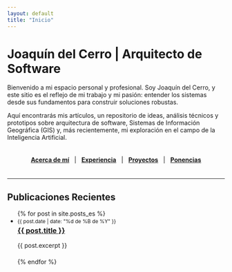 ```yaml
---
layout: default
title: "Inicio"
---
```


# Joaquín del Cerro | Arquitecto de Software

Bienvenido a mi espacio personal y profesional. Soy Joaquín del Cerro, y este sitio es el reflejo de mi trabajo y mi pasión: entender los sistemas desde sus fundamentos para construir soluciones robustas.

Aquí encontrarás mis artículos, un repositorio de ideas, análisis técnicos y prototipos sobre arquitectura de software, Sistemas de Información Geográfica (GIS) y, más recientemente, mi exploración en el campo de la Inteligencia Artificial.

<!-- INICIO DEL NUEVO BLOQUE DE NAVEGACIÓN -->
<p style="text-align: center; margin: 2.5em 0;">
  <a href="{{ '/es/acerca-de.html' | relative_url }}"><strong>Acerca de mí</strong></a> &nbsp;&nbsp;|&nbsp;&nbsp;
  <a href="{{ '/es/experiencia.html' | relative_url }}"><strong>Experiencia</strong></a> &nbsp;&nbsp;|&nbsp;&nbsp;
  <a href="{{ '/es/proyectos.html' | relative_url }}"><strong>Proyectos</strong></a> &nbsp;&nbsp;|&nbsp;&nbsp;
  <a href="{{ '/es/ponencias.html' | relative_url }}"><strong>Ponencias</strong></a>
</p>
<!-- FIN DEL NUEVO BLOQUE DE NAVEGACIÓN -->

---

## Publicaciones Recientes

<ul>
  {% for post in site.posts_es %}
    <li style="margin-bottom: 1.5em;">
      <small>{{ post.date | date: "%d de %B de %Y" }}</small>
      <h3 style="margin-top: 0.2em;">
        <a href="{{ post.url | relative_url }}">{{ post.title }}</a>
      </h3>
      <p>{{ post.excerpt }}</p>
    </li>
  {% endfor %}
</ul>
